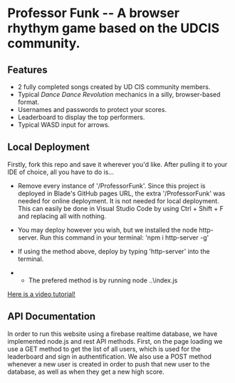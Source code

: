 # Professor Funk -- A browser rhythym game based on the UDCIS community.
## Features
- 2 fully completed songs created by UD CIS community members.
- Typical _Dance Dance Revolution_ mechanics in a silly, browser-based format.
- Usernames and passwords to protect your scores.
- Leaderboard to display the top performers.
- Typical WASD input for arrows.

## Local Deployment
Firstly, fork this repo and save it wherever you'd like. After pulling it to your IDE of choice, all you have to do is...
- Remove every instance of '/ProfessorFunk'. Since this project is deployed in Blade's GitHub pages URL, the extra '/ProfessorFunk' was needed for online deployment. It is not needed for local deployment. This can easily be done in Visual Studio Code by using Ctrl + Shift + F and replacing all with nothing.
- You may deploy however you wish, but we installed the node http-server. Run this command in your terminal: 'npm i http-server -g'
- If using the method above, deploy by typing 'http-server' into the terminal.

- * The prefered method is by running node ..\index.js

<a href="https://drive.google.com/file/d/1zZzjrMhaQImmhy6JgRUY5S5u-RUiQOKQ/view?usp=drive_link" target="_blank">Here is a video tutorial!</a>

## API Documentation

In order to run this website using a firebase realtime database, we have
implemented node.js and rest API methods. First, on the page loading we
use a GET method to get the list of all users, which is used for the leaderboard
and sign in authentification. We also use a POST method whenever a new
user is created in order to push that new user to the database, as well
as when they get a new high score.